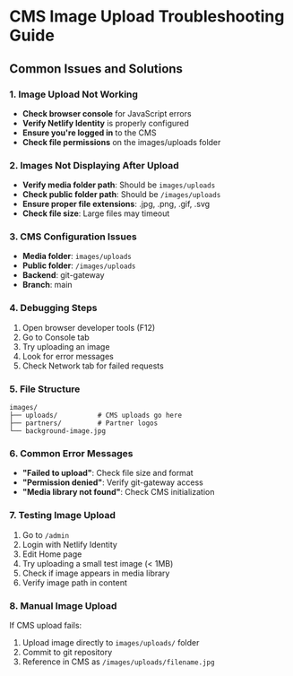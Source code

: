 # CMS Image Upload Troubleshooting Guide

## Common Issues and Solutions

### 1. Image Upload Not Working
- **Check browser console** for JavaScript errors
- **Verify Netlify Identity** is properly configured
- **Ensure you're logged in** to the CMS
- **Check file permissions** on the images/uploads folder

### 2. Images Not Displaying After Upload
- **Verify media folder path**: Should be `images/uploads`
- **Check public folder path**: Should be `/images/uploads`
- **Ensure proper file extensions**: .jpg, .png, .gif, .svg
- **Check file size**: Large files may timeout

### 3. CMS Configuration Issues
- **Media folder**: `images/uploads`
- **Public folder**: `/images/uploads`
- **Backend**: git-gateway
- **Branch**: main

### 4. Debugging Steps
1. Open browser developer tools (F12)
2. Go to Console tab
3. Try uploading an image
4. Look for error messages
5. Check Network tab for failed requests

### 5. File Structure
```
images/
├── uploads/          # CMS uploads go here
├── partners/         # Partner logos
└── background-image.jpg
```

### 6. Common Error Messages
- **"Failed to upload"**: Check file size and format
- **"Permission denied"**: Verify git-gateway access
- **"Media library not found"**: Check CMS initialization

### 7. Testing Image Upload
1. Go to `/admin`
2. Login with Netlify Identity
3. Edit Home page
4. Try uploading a small test image (< 1MB)
5. Check if image appears in media library
6. Verify image path in content

### 8. Manual Image Upload
If CMS upload fails:
1. Upload image directly to `images/uploads/` folder
2. Commit to git repository
3. Reference in CMS as `/images/uploads/filename.jpg` 